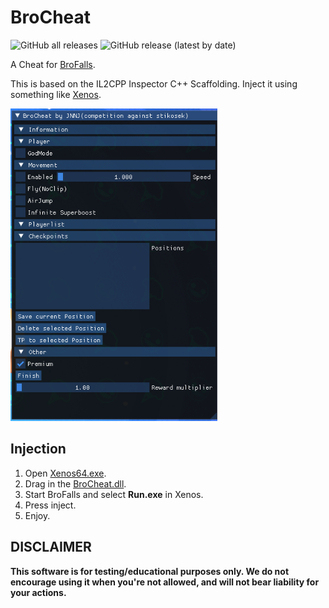 
# BroCheat
![GitHub all releases](https://img.shields.io/github/downloads/CodeName-Anti/BroCheat/total?color=%23FF8C00&style=flat-square)
![GitHub release (latest by date)](https://img.shields.io/github/v/release/CodeName-Anti/BroCheat?style=flat-square)

A Cheat for [BroFalls](https://store.steampowered.com/app/1590320/Bro_Falls/).

This is based on the IL2CPP Inspector C++ Scaffolding.
Inject it using something like [Xenos](https://github.com/DarthTon/Xenos/releases/download/2.3.2/Xenos_2.3.2.7z).

<img src="Showcase-Image.png" alt="Showcase Image" height="500">

## Injection
1. Open [Xenos64.exe](https://github.com/DarthTon/Xenos/releases/download/2.3.2/Xenos_2.3.2.7z).
2. Drag in the [BroCheat.dll](https://github.com/CodeName-Anti/BroCheat/releases/latest/download/BroCheat.dll).
3. Start BroFalls and select **Run.exe** in Xenos.
4. Press inject.
5. Enjoy.

## **DISCLAIMER**
**This software is for testing/educational purposes only. We do not encourage using it when you're not allowed, and will not bear liability for your actions.**
